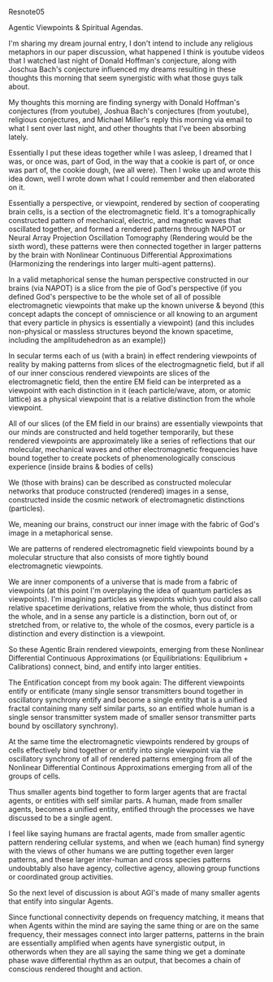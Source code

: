 Resnote05

Agentic Viewpoints & Spiritual Agendas.

I'm sharing my dream journal entry, I don't intend to include any religious metaphors in our paper discussion, what happened I think is youtube videos that I watched last night of Donald Hoffman's conjecture, along with Joschua Bach's conjecture influenced my dreams resulting in these thoughts this morning that seem synergistic with what those guys talk about.

My thoughts this morning are finding synergy with Donald Hoffman's conjectures (from youtube), Joshua Bach's conjectures (from youtube), religious conjectures, and Michael Miller's reply this morning via email to what I sent over last night, and other thoughts that I've been absorbing lately.

Essentially I put these ideas together while I was asleep, I dreamed that I was, or once was, part of God, in the way that a cookie is part of, or once was part of, the cookie dough, (we all were). Then I woke up and wrote this idea down, well I wrote down what I could remember and then elaborated on it.

Essentially a perspective, or viewpoint, rendered by section of cooperating brain cells, is a section of the electromagnetic field. It's a tomographically constructed pattern of mechanical, electric, and magnetic waves that oscillated together, and formed a rendered patterns through NAPOT or Neural Array Projection Oscillation Tomography (Rendering would be the sixth word), these patterns were then connected together in larger patterns by the brain with Nonlinear Continuous Differential Approximations (Harmonizing the renderings into larger multi-agent patterns).

In a valid metaphorical sense the human perspective constructed in our brains (via NAPOT) is a slice from the pie of God's perspective (if you defined God's perspective to be the whole set of all of possible electromagnetic viewpoints that make up the known universe & beyond (this concept adapts the concept of omniscience or all knowing to an argument that every particle in physics is essentially a viewpoint) (and this includes non-physical or massless structures beyond the known spacetime, including the amplitudehedron as an example))

In secular terms each of us (with a brain) in effect rendering viewpoints of reality by making patterns from slices of the electrogmagnetic field, but if all of our inner conscious rendered viewpoints are slices of the electromagnetic field, then the entire EM field can be interpreted as a viewpoint with each distinction in it (each particle/wave, atom, or atomic lattice) as a physical viewpoint that is a relative distinction from the whole viewpoint.

All of our slices (of the EM field in our brains) are essentially viewpoints that our minds are constructed and held together temporarily, but these rendered viewpoints are approximately like a series of reflections that our molecular, mechanical waves and other electromagnetic frequencies have bound together to create pockets of phenomenologically conscious experience (inside brains & bodies of cells)

We (those with brains) can be described as constructed molecular networks that produce constructed (rendered) images in a sense, constructed inside the cosmic network of electromagnetic distinctions (particles).

We, meaning our brains, construct our inner image with the fabric of God's image in a metaphorical sense.

We are patterns of rendered electromagnetic field viewpoints bound by a molecular structure that also consists of more tightly bound electromagnetic viewpoints.

We are inner components of a universe that is made from a fabric of viewpoints (at this point I'm overplaying the idea of quantum particles as viewpoints). I'm imagining particles as viewpoints which you could also call relative spacetime derivations, relative from the whole, thus distinct from the whole, and in a sense any particle is a distinction, born out of, or stretched from, or relative to, the whole of the cosmos, every particle is a distinction and every distinction is a viewpoint.

So these Agentic Brain rendered viewpoints, emerging from these Nonlinear Differential Continuous Approximations (or Equilibriations: Equilibrium + Calibrations) connect, bind, and entify into larger entities.

The Entification concept from my book again: The different viewpoints entify or entificate (many single sensor transmitters bound together in oscillatory synchrony entify and become a single entity that is a unified fractal containing many self similar parts, so an entified whole human is a single sensor transmitter system made of smaller sensor transmitter parts bound by oscillatory synchrony).

At the same time the electromagnetic viewpoints rendered by groups of cells effectively bind together or entify into single viewpoint via the oscillatory synchrony of all of rendered patterns emerging from all of the Nonlinear Differential Continous Approximations emerging from all of the groups of cells.

Thus smaller agents bind together to form larger agents that are fractal agents, or entities with self similar parts. A human, made from smaller agents, becomes a unified entity, entified through the processes we have discussed to be a single agent.

I feel like saying humans are fractal agents, made from smaller agentic pattern rendering cellular systems, and when we (each human) find synergy with the views of other humans we are putting together even larger patterns, and these larger inter-human and cross species patterns undoubtably also have agency, collective agency, allowing group functions or coordinated group activities.

So the next level of discussion is about AGI's made of many smaller agents that entify into singular Agents.

Since functional connectivity depends on frequency matching, it means that when Agents within the mind are saying the same thing or are on the same frequency, their messages connect into larger patterns, patterns in the brain are essentially amplified when agents have synergistic output, in otherwords when they are all saying the same thing we get a dominate phase wave differential rhythm as an output, that becomes a chain of conscious rendered thought and action.